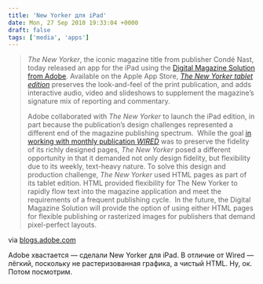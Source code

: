 ```yaml
---
title: 'New Yorker для iPad'
date: Mon, 27 Sep 2010 19:33:04 +0000
draft: false
tags: ['media', 'apps']
---
```


> _The New Yorker_, the iconic magazine title from publisher Condé Nast, today released an app for the iPad using the [Digital Magazine Solution from Adobe](http://labs.adobe.com/technologies/digitalpublishing/). Available on the Apple App Store, _[The New Yorker tablet edition](http://itunes.apple.com/us/app/the-new-yorker-magazine/id370614765?mt=8)_ preserves the look-and-feel of the print publication, and adds interactive audio, video and slideshows to supplement the magazine’s signature mix of reporting and commentary.
> 
> Adobe collaborated with _The New Yorker_ to launch the iPad edition, in part because the publication’s design challenges represented a different end of the magazine publishing spectrum.  While the goal [in working with monthly publication _WIRED_](http://blogs.adobe.com/digitalpublishing/2010/09/the-new-yorker.html/../2010/05/introducing_wired_magazine_on_ipad.html) was to preserve the fidelity of its richly designed pages, _The New Yorker_ posed a different opportunity in that it demanded not only design fidelity, but flexibility due to its weekly, text-heavy nature. To solve this design and production challenge, _The New Yorker_ used HTML pages as part of its tablet edition. HTML provided flexibility for The New Yorker to rapidly flow text into the magazine application and meet the requirements of a frequent publishing cycle.  In the future, the Digital Magazine Solution will provide the option of using either HTML pages for flexible publishing or rasterized images for publishers that demand pixel-perfect layouts.

via [blogs.adobe.com](http://blogs.adobe.com/digitalpublishing/2010/09/the-new-yorker.html)

Adobe хвастается — сделали New Yorker для iPad. В отличие от Wired — лёгкий, поскольку не растеризованная графика, а чистый HTML. Ну, ок. Потом посмотрим.